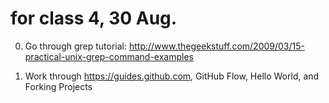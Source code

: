 # for class 4, 30 Aug.

0. Go through grep tutorial: http://www.thegeekstuff.com/2009/03/15-practical-unix-grep-command-examples

1. Work through https://guides.github.com, GitHub Flow, Hello World, and Forking Projects
